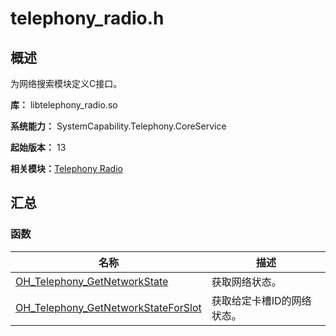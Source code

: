 # telephony_radio.h


## 概述

为网络搜索模块定义C接口。

**库：** libtelephony_radio.so

**系统能力：** SystemCapability.Telephony.CoreService

**起始版本：** 13

**相关模块：**[Telephony Radio](ndk-apis-telephony-radio.md)


## 汇总


### 函数

| 名称 | 描述 |
| -------- | -------- |
| [OH_Telephony_GetNetworkState](ndk-apis-telephony-radio.md#oh_telephony_getnetworkstate) | 获取网络状态。 |
| [OH_Telephony_GetNetworkStateForSlot](ndk-apis-telephony-radio.md#oh_telephony_getnetworkstateforslot) | 获取给定卡槽ID的网络状态。 |

